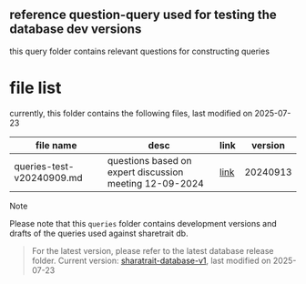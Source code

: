 ## reference question-query used for testing the database dev versions

this query folder contains relevant questions for constructing queries 

# file list

currently, this folder contains the following files, last modified on 2025-07-23

| file name | desc | link | version |
| --- | --- | --- | --- |
| queries-test-v20240909.md | questions based on expert discussion meeting 12-09-2024 | [link](https://github.com/ShareTraitProject/ShareTraitDatabase/blob/main/queries/queries-test-v20240909.md) | 20240913 |


> [!NOTE] 
Please note that this `queries` folder contains development versions and drafts of the queries used against sharetrait db.
> For the latest version, please refer to the latest database release folder. 
Current version: [sharatrait-database-v1](https://github.com/ShareTraitProject/ShareTraitDatabase/tree/main/sharetrait-database-v1), last modified on 2025-07-23

